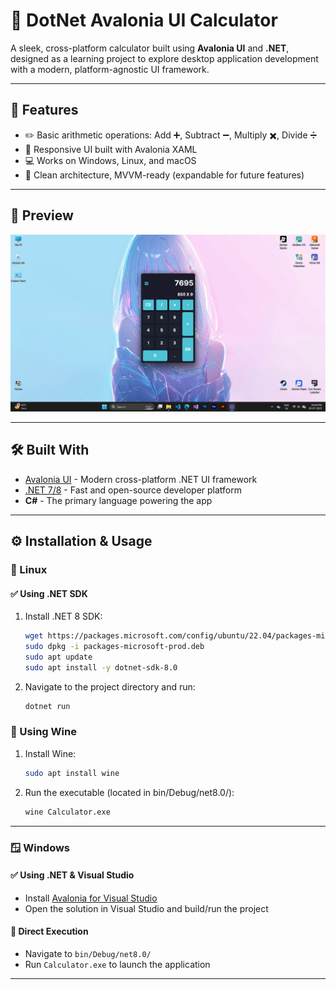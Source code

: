 # 🧮 DotNet Avalonia UI Calculator

A sleek, cross-platform calculator built using **Avalonia UI** and **.NET**, designed as a learning project to explore desktop application development with a modern, platform-agnostic UI framework.

---

## 🚀 Features

- ✏️ Basic arithmetic operations: Add ➕, Subtract ➖, Multiply ✖️, Divide ➗  
- 📱 Responsive UI built with Avalonia XAML  
- 💻 Works on Windows, Linux, and macOS  
- 🧠 Clean architecture, MVVM-ready (expandable for future features)

---

## 📸 Preview

![sample](https://github.com/Aspiringtr/DotNet_Avalone_UI_calci/blob/master/Asserts/images/sample.png)

---

## 🛠️ Built With

- [Avalonia UI](https://avaloniaui.net/) - Modern cross-platform .NET UI framework  
- [.NET 7/8](https://dotnet.microsoft.com/) - Fast and open-source developer platform  
- **C#** - The primary language powering the app

---

## ⚙️ Installation & Usage

### 🐧 Linux

#### ✅ Using .NET SDK

1. Install .NET 8 SDK:
   ```bash
   wget https://packages.microsoft.com/config/ubuntu/22.04/packages-microsoft-prod.deb -O packages-microsoft-prod.deb
   sudo dpkg -i packages-microsoft-prod.deb
   sudo apt update
   sudo apt install -y dotnet-sdk-8.0
2. Navigate to the project directory and run:
   ```bash
   dotnet run

### 🍷 Using Wine

1. Install Wine:
   ```bash
   sudo apt install wine
2. Run the executable (located in bin/Debug/net8.0/):
   ```bash
   wine Calculator.exe
---

### 🪟 Windows

#### ✅ Using .NET & Visual Studio

- Install [Avalonia for Visual Studio](https://marketplace.visualstudio.com/items?itemName=AvaloniaTeam.AvaloniaVS)
- Open the solution in Visual Studio and build/run the project

#### 🚀 Direct Execution

- Navigate to `bin/Debug/net8.0/`
- Run `Calculator.exe` to launch the application

---

